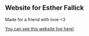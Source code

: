 ## Website for Esther Fallick

Made for a friend with love <3

[You can see this website live here!](https://estherfallick.com/)